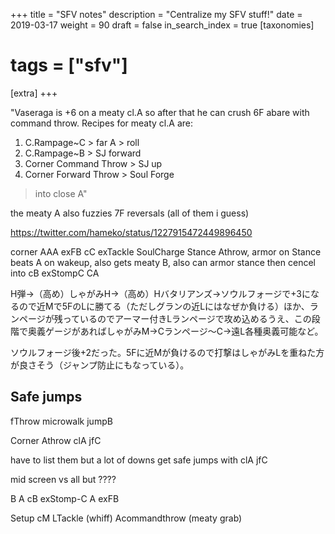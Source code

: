 +++
title = "SFV notes"
description = "Centralize my SFV stuff!"
date = 2019-03-17
weight = 90
draft = false
in_search_index = true
[taxonomies]
# tags = ["sfv"]
[extra]
+++

"Vaseraga is +6 on a meaty cl.A so after that he can crush 6F abare with command throw.  Recipes for meaty cl.A are:
1. C.Rampage~C > far A > roll
2. C.Rampage~B > SJ forward
3. Corner Command Throw > SJ up
4. Corner Forward Throw > Soul Forge
>into close A"

the meaty A also fuzzies 7F reversals (all of them i guess)

https://twitter.com/hameko/status/1227915472449896450

corner AAA exFB cC exTackle SoulCharge Stance Athrow, armor on Stance beats A on wakeup, also gets meaty B, also can armor stance then cencel into cB exStompC CA

H弾→（高め）しゃがみH→（高め）Hバタリアンズ→ソウルフォージで+3になるので近Mで5FのLに勝てる（ただしグランの近Lにはなぜか負ける）ほか、ランページが残っているのでアーマー付きLランページで攻め込めるうえ、この段階で奥義ゲージがあればしゃがみM→Cランページ～C→遠L各種奥義可能など。

ソウルフォージ後+2だった。5Fに近Mが負けるので打撃はしゃがみLを重ねた方が良さそう（ジャンプ防止にもなっている）。

## Safe jumps

fThrow microwalk jumpB

Corner Athrow clA jfC

have to list them but a lot of downs get safe jumps with clA jfC

mid screen vs all but ????

B A cB exStomp-C A exFB

Setup
cM LTackle (whiff) Acommandthrow (meaty grab)

